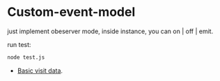 # Custom-event-model

just implement obeserver mode, inside instance, you can on | off | emit.

run test:

```sh
node test.js
```

- [Basic visit data](https://www.google.com/).
